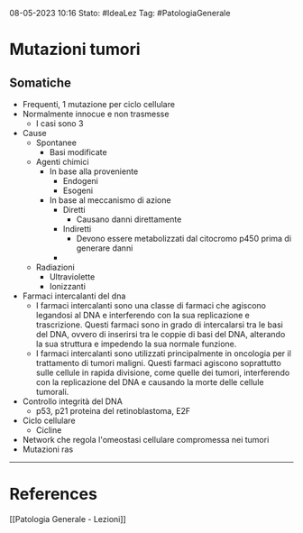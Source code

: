 08-05-2023 10:16
Stato: #IdeaLez
Tag: #PatologiaGenerale 

# Mutazioni tumori
## Somatiche
- Frequenti, 1 mutazione per ciclo cellulare
- Normalmente innocue e non trasmesse
	- I casi sono 3
- Cause
	- Spontanee
		- Basi modificate
	- Agenti chimici
		- In base alla proveniente
			- Endogeni
			- Esogeni
		- In base al meccanismo di azione
			- Diretti
				- Causano danni direttamente
			- Indiretti
				- Devono essere metabolizzati dal citocromo p450 prima di generare danni
			- 
	- Radiazioni 
		- Ultraviolette
		- Ionizzanti
- Farmaci intercalanti del dna
	- I farmaci intercalanti sono una classe di farmaci che agiscono legandosi al DNA e interferendo con la sua replicazione e trascrizione. Questi farmaci sono in grado di intercalarsi tra le basi del DNA, ovvero di inserirsi tra le coppie di basi del DNA, alterando la sua struttura e impedendo la sua normale funzione.
	- I farmaci intercalanti sono utilizzati principalmente in oncologia per il trattamento di tumori maligni. Questi farmaci agiscono soprattutto sulle cellule in rapida divisione, come quelle dei tumori, interferendo con la replicazione del DNA e causando la morte delle cellule tumorali.
- Controllo integrità del DNA
	- p53, p21 proteina del retinoblastoma, E2F
- Ciclo cellulare
	- Cicline
- Network che regola l'omeostasi cellulare compromessa nei tumori
- Mutazioni ras










---
# References 

[[Patologia Generale - Lezioni]]